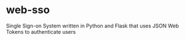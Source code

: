 # web-sso
Single Sign-on System written in Python and Flask that uses JSON Web Tokens to authenticate users
